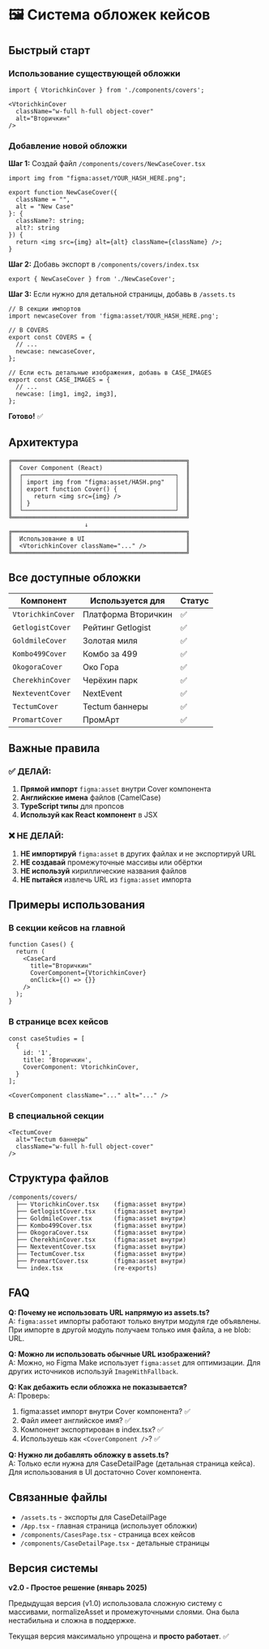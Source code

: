# 🖼️ Система обложек кейсов

## Быстрый старт

### Использование существующей обложки

```tsx
import { VtorichkinCover } from './components/covers';

<VtorichkinCover 
  className="w-full h-full object-cover" 
  alt="Вторичкин"
/>
```

### Добавление новой обложки

**Шаг 1:** Создай файл `/components/covers/NewCaseCover.tsx`

```tsx
import img from "figma:asset/YOUR_HASH_HERE.png";

export function NewCaseCover({ 
  className = "", 
  alt = "New Case" 
}: { 
  className?: string; 
  alt?: string 
}) {
  return <img src={img} alt={alt} className={className} />;
}
```

**Шаг 2:** Добавь экспорт в `/components/covers/index.tsx`

```tsx
export { NewCaseCover } from './NewCaseCover';
```

**Шаг 3:** Если нужно для детальной страницы, добавь в `/assets.ts`

```tsx
// В секции импортов
import newcaseCover from 'figma:asset/YOUR_HASH_HERE.png';

// В COVERS
export const COVERS = {
  // ...
  newcase: newcaseCover,
};

// Если есть детальные изображения, добавь в CASE_IMAGES
export const CASE_IMAGES = {
  // ...
  newcase: [img1, img2, img3],
};
```

**Готово!** ✅

## Архитектура

```
╔════════════════════════════════════════════════╗
║  Cover Component (React)                       ║
║  ┌──────────────────────────────────────────┐  ║
║  │ import img from "figma:asset/HASH.png"   │  ║
║  │ export function Cover() {                │  ║
║  │   return <img src={img} />               │  ║
║  │ }                                        │  ║
║  └──────────────────────────────────────────┘  ║
╚════════════════════════════════════════════════╝
                     ↓
╔════════════════════════════════════════════════╗
║  Использование в UI                            ║
║  <VtorichkinCover className="..." />           ║
╚════════════════════════════════════════════════╝
```

## Все доступные обложки

| Компонент | Используется для | Статус |
|-----------|-----------------|--------|
| `VtorichkinCover` | Платформа Вторичкин | ✅ |
| `GetlogistCover` | Рейтинг Getlogist | ✅ |
| `GoldmileCover` | Золотая миля | ✅ |
| `Kombo499Cover` | Комбо за 499 | ✅ |
| `OkogoraCover` | Око Гора | ✅ |
| `CherekhinCover` | Черёхин парк | ✅ |
| `NexteventCover` | NextEvent | ✅ |
| `TectumCover` | Tectum баннеры | ✅ |
| `PromartCover` | ПромАрт | ✅ |

## Важные правила

### ✅ ДЕЛАЙ:

1. **Прямой импорт** `figma:asset` внутри Cover компонента
2. **Английские имена** файлов (CamelCase)
3. **TypeScript типы** для пропсов
4. **Используй как React компонент** в JSX

### ❌ НЕ ДЕЛАЙ:

1. **НЕ импортируй** `figma:asset` в других файлах и не экспортируй URL
2. **НЕ создавай** промежуточные массивы или обёртки
3. **НЕ используй** кириллические названия файлов
4. **НЕ пытайся** извлечь URL из `figma:asset` импорта

## Примеры использования

### В секции кейсов на главной

```tsx
function Cases() {
  return (
    <CaseCard 
      title="Вторичкин"
      CoverComponent={VtorichkinCover}
      onClick={() => {}}
    />
  );
}
```

### В странице всех кейсов

```tsx
const caseStudies = [
  {
    id: '1',
    title: 'Вторичкин',
    CoverComponent: VtorichkinCover,
  }
];

<CoverComponent className="..." alt="..." />
```

### В специальной секции

```tsx
<TectumCover 
  alt="Tectum баннеры" 
  className="w-full h-full object-cover"
/>
```

## Структура файлов

```
/components/covers/
  ├── VtorichkinCover.tsx    (figma:asset внутри)
  ├── GetlogistCover.tsx     (figma:asset внутри)
  ├── GoldmileCover.tsx      (figma:asset внутри)
  ├── Kombo499Cover.tsx      (figma:asset внутри)
  ├── OkogoraCover.tsx       (figma:asset внутри)
  ├── CherekhinCover.tsx     (figma:asset внутри)
  ├── NexteventCover.tsx     (figma:asset внутри)
  ├── TectumCover.tsx        (figma:asset внутри)
  ├── PromartCover.tsx       (figma:asset внутри)
  └── index.tsx              (re-exports)
```

## FAQ

**Q: Почему не использовать URL напрямую из assets.ts?**  
A: `figma:asset` импорты работают только внутри модуля где объявлены. При импорте в другой модуль получаем только имя файла, а не blob: URL.

**Q: Можно ли использовать обычные URL изображений?**  
A: Можно, но Figma Make использует `figma:asset` для оптимизации. Для других источников используй `ImageWithFallback`.

**Q: Как дебажить если обложка не показывается?**  
A: Проверь:
1. figma:asset импорт внутри Cover компонента? ✅
2. Файл имеет английское имя? ✅
3. Компонент экспортирован в index.tsx? ✅
4. Используешь как `<CoverComponent />`? ✅

**Q: Нужно ли добавлять обложку в assets.ts?**  
A: Только если нужна для CaseDetailPage (детальная страница кейса). Для использования в UI достаточно Cover компонента.

## Связанные файлы

- `/assets.ts` - экспорты для CaseDetailPage
- `/App.tsx` - главная страница (использует обложки)
- `/components/CasesPage.tsx` - страница всех кейсов
- `/components/CaseDetailPage.tsx` - детальные страницы

## Версия системы

**v2.0 - Простое решение (январь 2025)**

Предыдущая версия (v1.0) использовала сложную систему с массивами, normalizeAsset и промежуточными слоями. Она была нестабильна и сложна в поддержке.

Текущая версия максимально упрощена и **просто работает**. ✅
